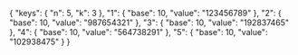 {
    "keys": {
      "n": 5,
      "k": 3
    },
    "1": {
      "base": 10,
      "value": "123456789"
    },
    "2": {
      "base": 10,
      "value": "987654321"
    },
    "3": {
      "base": 10,
      "value": "192837465"
    },
    "4": {
      "base": 10,
      "value": "564738291"
    },
    "5": {
      "base": 10,
      "value": "102938475"
    }
  }
